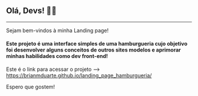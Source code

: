 <h2> Olá, Devs! 👨‍💻 </h2>
<hr>

Sejam bem-vindos à minha Landing page! 

<h4>Este projeto é uma interface simples de uma hamburgueria cujo objetivo foi desenvolver
alguns conceitos de outros sites modelos e aprimorar minhas habilidades como dev front-end!</h4>

Este é o link para acessar o projeto --> https://brianmduarte.github.io/landing_page_hamburgueria/

Espero que gostem!

